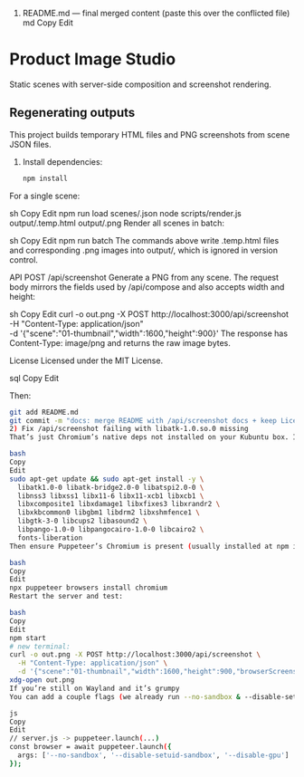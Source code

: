 1) README.md — final merged content (paste this over the conflicted file)
md
Copy
Edit
# Product Image Studio

Static scenes with server-side composition and screenshot rendering.

## Regenerating outputs

This project builds temporary HTML files and PNG screenshots from scene JSON files.

1. Install dependencies:
   ```sh
   npm install
For a single scene:

sh
Copy
Edit
npm run load scenes/<scene>.json
node scripts/render.js output/<scene>.temp.html output/<scene>.png
Render all scenes in batch:

sh
Copy
Edit
npm run batch
The commands above write .temp.html files and corresponding .png images into output/, which is ignored in version control.

API
POST /api/screenshot
Generate a PNG from any scene. The request body mirrors the fields used by /api/compose and also accepts width and height:

sh
Copy
Edit
curl -o out.png -X POST http://localhost:3000/api/screenshot \
  -H "Content-Type: application/json" \
  -d '{"scene":"01-thumbnail","width":1600,"height":900}'
The response has Content-Type: image/png and returns the raw image bytes.

License
Licensed under the MIT License.

sql
Copy
Edit

Then:
```bash
git add README.md
git commit -m "docs: merge README with /api/screenshot docs + keep License"
2) Fix /api/screenshot failing with libatk-1.0.so.0 missing
That’s just Chromium’s native deps not installed on your Kubuntu box. Install the usual headless set:

bash
Copy
Edit
sudo apt-get update && sudo apt-get install -y \
  libatk1.0-0 libatk-bridge2.0-0 libatspi2.0-0 \
  libnss3 libxss1 libx11-6 libx11-xcb1 libxcb1 \
  libxcomposite1 libxdamage1 libxfixes3 libxrandr2 \
  libxkbcommon0 libgbm1 libdrm2 libxshmfence1 \
  libgtk-3-0 libcups2 libasound2 \
  libpango-1.0-0 libpangocairo-1.0-0 libcairo2 \
  fonts-liberation
Then ensure Puppeteer’s Chromium is present (usually installed at npm install, but just in case):

bash
Copy
Edit
npx puppeteer browsers install chromium
Restart the server and test:

bash
Copy
Edit
npm start
# new terminal:
curl -o out.png -X POST http://localhost:3000/api/screenshot \
  -H "Content-Type: application/json" \
  -d '{"scene":"01-thumbnail","width":1600,"height":900,"browserScreenshot":"/assets/screenshots/placeholder.png"}'
xdg-open out.png
If you’re still on Wayland and it’s grumpy
You can add a couple flags (we already run --no-sandbox & --disable-setuid-sandbox). If needed, you can also try --disable-gpu:

js
Copy
Edit
// server.js -> puppeteer.launch(...)
const browser = await puppeteer.launch({
  args: ['--no-sandbox', '--disable-setuid-sandbox', '--disable-gpu']
});
